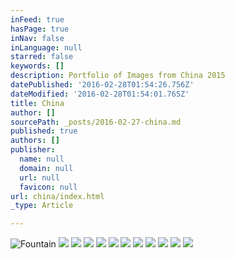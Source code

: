 ```yaml
---
inFeed: true
hasPage: true
inNav: false
inLanguage: null
starred: false
keywords: []
description: Portfolio of Images from China 2015
datePublished: '2016-02-28T01:54:26.756Z'
dateModified: '2016-02-28T01:54:01.765Z'
title: China
author: []
sourcePath: _posts/2016-02-27-china.md
published: true
authors: []
publisher:
  name: null
  domain: null
  url: null
  favicon: null
url: china/index.html
_type: Article

---
```

![Fountain](https://s3-us-west-2.amazonaws.com/the-grid-img/p/a2294ebf32776b808f6bbfb74d7b8ca616ff2a6a.jpg)
![](https://s3-us-west-2.amazonaws.com/the-grid-img/p/1adf49a033aece99cc9f8ba4f0f2c6dbec63b6d0.jpg)
![](https://s3-us-west-2.amazonaws.com/the-grid-img/p/ca9ab0ac94c3ceed60269a217d4ee9617c5aceee.jpg)
![](https://s3-us-west-2.amazonaws.com/the-grid-img/p/9dbb1a5ad8b534f5cdc0e200f4e89be678acb0cc.jpg)
![](https://s3-us-west-2.amazonaws.com/the-grid-img/p/53bcca36ba20b2a554f8e23916c7664494748403.jpg)
![](https://s3-us-west-2.amazonaws.com/the-grid-img/p/0207cf67e750c410177af298226aed1f76bfc456.jpg)
![](https://s3-us-west-2.amazonaws.com/the-grid-img/p/4fa7119861acec56443af42d1f3a153a6759cf7c.jpg)
![](https://s3-us-west-2.amazonaws.com/the-grid-img/p/b67f425ebc34ad011d7c48fb2fff386661212f7f.jpg)
![](https://s3-us-west-2.amazonaws.com/the-grid-img/p/91e2b4b11d121aeee566b4cc249d7adbc4d232f1.jpg)
![](https://s3-us-west-2.amazonaws.com/the-grid-img/p/be3fa5a5d7497eece08153bed46ff686bc25032a.jpg)
![](https://s3-us-west-2.amazonaws.com/the-grid-img/p/528b1eb3637272224e532b5244a544b19816b83b.jpg)
![](https://the-grid-user-content.s3-us-west-2.amazonaws.com/10abaa99-20c1-4de1-b5c2-b0a3d4054b6f.jpg)